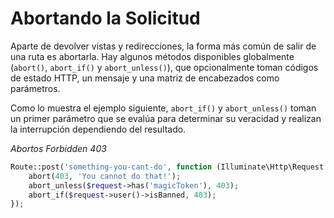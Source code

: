 # Abortando la Solicitud

Aparte de devolver vistas y redirecciones, la forma más común de salir de una ruta es abortarla. Hay algunos métodos disponibles globalmente (`abort()`, `abort_if()` y `abort_unless()`), que opcionalmente toman códigos de estado HTTP, un mensaje y una matriz de encabezados como parámetros.

Como lo muestra el ejemplo siguiente, `abort_if()` y `abort_unless()` toman un primer parámetro que se evalúa para determinar su veracidad y realizan la interrupción dependiendo del resultado.

_Abortos Forbidden 403_
```php
Route::post('something-you-cant-do', function (Illuminate\Http\Request $request) {
    abort(403, 'You cannot do that!');
    abort_unless($request->has('magicToken'), 403);
    abort_if($request->user()->isBanned, 403);
});
```


